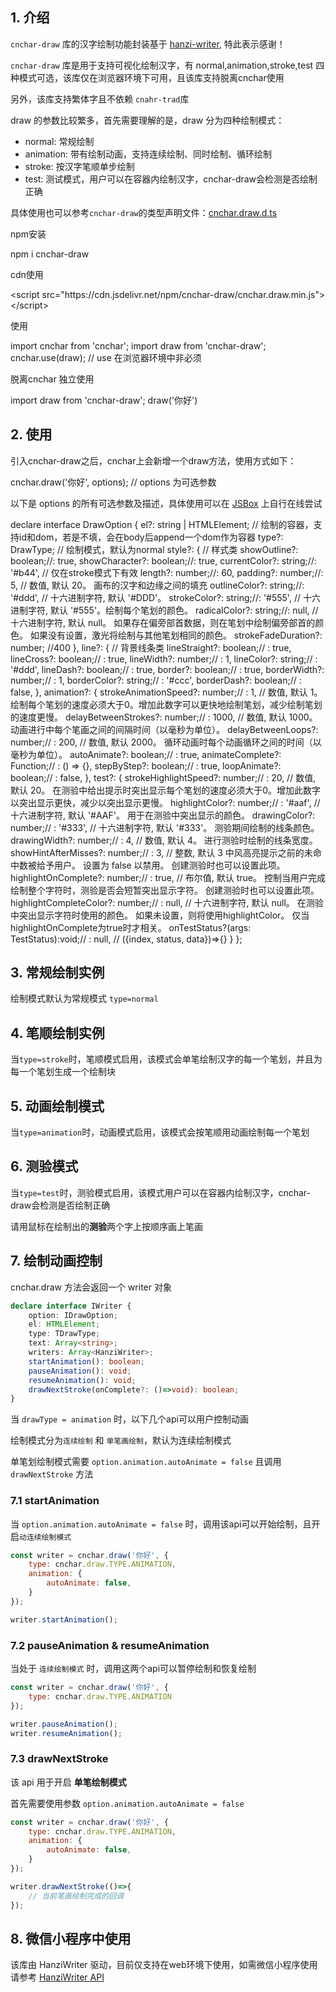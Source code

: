 ## 1. 介绍

`cnchar-draw` 库的汉字绘制功能封装基于 [hanzi-writer](https://github.com/chanind/hanzi-writer), 特此表示感谢！

`cnchar-draw` 库是用于支持可视化绘制汉字，有 normal,animation,stroke,test 四种模式可选，该库仅在浏览器环境下可用，且该库支持脱离cnchar使用

另外，该库支持繁体字且不依赖 `cnahr-trad`库

draw 的参数比较繁多，首先需要理解的是，draw 分为四种绘制模式：

- normal: 常规绘制
- animation: 带有绘制动画，支持连续绘制、同时绘制、循环绘制
- stroke: 按汉字笔顺单步绘制
- test: 测试模式，用户可以在容器内绘制汉字，cnchar-draw会检测是否绘制正确

具体使用也可以参考`cnchar-draw`的类型声明文件：[cnchar.draw.d.ts](https://github.com/theajack/cnchar/blob/master/src/plugin/draw/index.d.ts)

npm安装

<div>
  <highlight-code>
npm i cnchar-draw
  </highlight-code>
</div>

cdn使用

<div>
  <highlight-code lang='html'>
&lt;script src="https://cdn.jsdelivr.net/npm/cnchar-draw/cnchar.draw.min.js">&lt;/script>
  </highlight-code>
</div>

使用

<div>
  <highlight-code lang='javascript'>
import cnchar from 'cnchar';
import draw from 'cnchar-draw';
cnchar.use(draw); // use 在浏览器环境中非必须
  </highlight-code>
</div>

脱离cnchar 独立使用

<div>
  <highlight-code lang='javascript'>
import draw from 'cnchar-draw';
draw('你好')
  </highlight-code>
</div>

## 2. 使用

引入cnchar-draw之后，cnchar上会新增一个draw方法，使用方式如下：

<div>
  <highlight-code lang='javascript'>
cnchar.draw('你好', options); // options 为可选参数
  </highlight-code>
</div>

以下是 options 的所有可选参数及描述，具体使用可以在 [JSBox](https://theajack.gitee.io/jsbox?theme=dark&config=https%3A%2F%2Fcdn.jsdelivr.net%2Fgh%2Ftheajack%2Fcnchar%2Fdocs%2Fconfig.js&id=normal-draw) 上自行在线尝试

<div>
  <highlight-code lang='typescript'>
declare interface DrawOption {
    el?: string | HTMLElement; // 绘制的容器，支持id和dom，若是不填，会在body后append一个dom作为容器
    type?: DrawType; // 绘制模式，默认为normal
    style?: { // 样式类
        showOutline?: boolean;//: true,
        showCharacter?: boolean;//: true,
        currentColor?: string;//: '#b44', // 仅在stroke模式下有效
        length?: number;//: 60,
        padding?: number;//: 5, // 数值, 默认 20。 画布的汉字和边缘之间的填充
        outlineColor?: string;//: '#ddd', // 十六进制字符, 默认 '#DDD'。
        strokeColor?: string;//: '#555', // 十六进制字符, 默认 '#555'。绘制每个笔划的颜色。
        radicalColor?: string;//: null, // 十六进制字符, 默认 null。 如果存在偏旁部首数据，则在笔划中绘制偏旁部首的颜色。 如果没有设置，激光将绘制与其他笔划相同的颜色。
        strokeFadeDuration?: number; //400
    },
    line?: { // 背景线条类
        lineStraight?: boolean;// : true,
        lineCross?: boolean;// : true,
        lineWidth?: number;// : 1,
        lineColor?: string;// : '#ddd',
        lineDash?: boolean;// : true,
        border?: boolean;// : true,
        borderWidth?: number;// : 1,
        borderColor?: string;// : '#ccc',
        borderDash?: boolean;// : false,
    },
    animation?: {
        strokeAnimationSpeed?: number;// : 1, // 数值, 默认 1。 绘制每个笔划的速度必须大于0。增加此数字可以更快地绘制笔划，减少绘制笔划的速度更慢。
        delayBetweenStrokes?: number;// : 1000, // 数值, 默认 1000。 动画进行中每个笔画之间的间隔时间（以毫秒为单位）。
        delayBetweenLoops?: number;// : 200, // 数值, 默认 2000。 循环动画时每个动画循环之间的时间（以毫秒为单位）。
        autoAnimate?: boolean;// : true,
        animateComplete?: Function;// : () => {},
        stepByStep?: boolean;// : true,
        loopAnimate?: boolean;// : false,
    },
    test?: {
        strokeHighlightSpeed?: number;// : 20, // 数值, 默认 20。 在测验中给出提示时突出显示每个笔划的速度必须大于0。增加此数字以突出显示更快，减少以突出显示更慢。
        highlightColor?: number;// : '#aaf', // 十六进制字符, 默认 '#AAF'。 用于在测验中突出显示的颜色。
        drawingColor?: number;// : '#333', // 十六进制字符, 默认 '#333'。 测验期间绘制的线条颜色。
        drawingWidth?: number;// : 4, // 数值, 默认 4。 进行测验时绘制的线条宽度。
        showHintAfterMisses?: number;// : 3, // 整数, 默认 3 中风高亮提示之前的未命中数被给予用户。 设置为 false 以禁用。 创建测验时也可以设置此项。
        highlightOnComplete?: number;// : true, // 布尔值, 默认 true。 控制当用户完成绘制整个字符时，测验是否会短暂突出显示字符。 创建测验时也可以设置此项。
        highlightCompleteColor?: number;// : null, // 十六进制字符, 默认 null。 在测验中突出显示字符时使用的颜色。 如果未设置，则将使用highlightColor。 仅当highlightOnComplete为true时才相关。
        onTestStatus?(args: TestStatus):void;// : null, // ({index, status, data})=>{}
    }
};
  </highlight-code>
</div>

## 3. 常规绘制实例

绘制模式默认为常规模式 `type=normal`

<div>
  <codebox id='normal-draw'></codebox>
</div>

## 4. 笔顺绘制实例

当`type=stroke`时，笔顺模式启用，该模式会单笔绘制汉字的每一个笔划，并且为每一个笔划生成一个绘制块

<div>
  <codebox id='stroke-draw'></codebox>
</div>

## 5. 动画绘制模式

当`type=animation`时，动画模式启用，该模式会按笔顺用动画绘制每一个笔划

<div>
  <codebox id='animation-draw'></codebox>
</div>

## 6. 测验模式

当`type=test`时，测验模式启用，该模式用户可以在容器内绘制汉字，cnchar-draw会检测是否绘制正确

请用鼠标在绘制出的**测验**两个字上按顺序画上笔画

<div>
  <codebox id='test-draw'></codebox>
</div>

## 7. 绘制动画控制

cnchar.draw 方法会返回一个 writer 对象

```ts
declare interface IWriter {
    option: IDrawOption;
    el: HTMLElement;
    type: TDrawType;
    text: Array<string>;
    writers: Array<HanziWriter>;
    startAnimation(): boolean;
    pauseAnimation(): void;
    resumeAnimation(): void;
    drawNextStroke(onComplete?: ()=>void): boolean;
}
```

当 `drawType = animation` 时，以下几个api可以用户控制动画

绘制模式分为`连续绘制` 和 `单笔画绘制`，默认为连续绘制模式

单笔划绘制模式需要 `option.animation.autoAnimate = false` 且调用 `drawNextStroke` 方法

### 7.1 startAnimation

当 `option.animation.autoAnimate = false` 时，调用该api可以开始绘制，且开启`动连续绘制模式`

```js
const writer = cnchar.draw('你好', {
    type: cnchar.draw.TYPE.ANIMATION,
    animation: {
        autoAnimate: false,
    }
});

writer.startAnimation();
```

### 7.2 pauseAnimation & resumeAnimation

当处于 `连续绘制模式` 时，调用这两个api可以暂停绘制和恢复绘制

```js
const writer = cnchar.draw('你好', {
    type: cnchar.draw.TYPE.ANIMATION
});

writer.pauseAnimation();
writer.resumeAnimation();
```

### 7.3 drawNextStroke

该 api 用于开启 **单笔绘制模式**

首先需要使用参数 `option.animation.autoAnimate = false`

```js
const writer = cnchar.draw('你好', {
    type: cnchar.draw.TYPE.ANIMATION,
    animation: {
        autoAnimate: false,
    }
});

writer.drawNextStroke(()=>{
    // 当前笔画绘制完成的回调
});
```


## 8. 微信小程序中使用

该库由 HanziWriter 驱动，目前仅支持在web环境下使用，如需微信小程序使用请参考 [HanziWriter API](https://hanziwriter.org/docs.html#wechat-miniprograms)